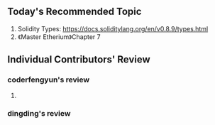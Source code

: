 ## Today's Recommended Topic
1. Solidity Types: https://docs.soliditylang.org/en/v0.8.9/types.html
2. 《Master Etherium》Chapter 7

## Individual Contributors' Review
### coderfengyun's review
1. 
### dingding's review
